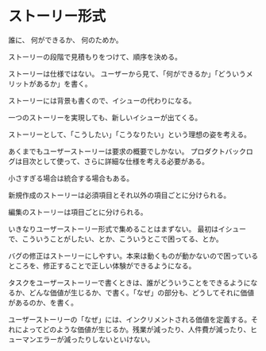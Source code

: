 # ストーリー形式

誰に、
何ができるか、
何のためか。

ストーリーの段階で見積もりをつけて、順序を決める。

ストーリーは仕様ではない。
ユーザーから見て、「何ができるか」「どういうメリットがあるか」を書く。

ストーリーには背景も書くので、イシューの代わりになる。

一つのストーリーを実現しても、新しいイシューが出てくる。

ストーリーとして、「こうしたい」「こうなりたい」という理想の姿を考える。

あくまでもユーザーストーリーは要求の概要でしかない。
プロダクトバックログは目次として使って、さらに詳細な仕様を考える必要がある。

小さすぎる場合は統合する場合もある。

新規作成のストーリーは必須項目とそれ以外の項目ごとに分けられる。

編集のストーリーは項目ごとに分けられる。

いきなりユーザーストーリー形式で集めることはまずない。
最初はイシューで、こういうことがしたい、とか、こういうとこで困ってる、とか。

バグの修正はストーリーにしやすい。本来は動くものが動かないので困っているところを、修正することで正しい体験ができるようになる。

タスクをユーザーストーリーで書くときは、誰がどういうことをできるようになるか、どんな価値が生じるか、で書く。「なぜ」の部分も、どうしてそれに価値があるのか、を書く。

ユーザーストーリーの「なぜ」には、インクリメントされる価値を定義する。それによってどのような価値が生じるか。残業が減ったり、人件費が減ったり、ヒューマンエラーが減ったりしないといけない。
